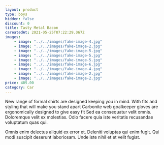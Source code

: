 ```yaml
---
layout: product
type: boys
hidden: false
discount: 0
title: Tasty Metal Bacon
careatedAt: 2021-05-25T07:22:29.067Z
images:
    - image: "../../images/fake-image-4.jpg"
    - image: "../../images/fake-image-2.jpg"
    - image: "../../images/fake-image-5.jpg"
    - image: "../../images/fake-image-5.jpg"
    - image: "../../images/fake-image-5.jpg"
    - image: "../../images/fake-image-6.jpg"
    - image: "../../images/fake-image-4.jpg"
    - image: "../../images/fake-image-2.jpg"
    - image: "../../images/fake-image-2.jpg"
price: 409.00
category: Car
---
```

New range of formal shirts are designed keeping you in mind. With fits and styling that will make you stand apart
Carbonite web goalkeeper gloves are ergonomically designed to give easy fit
Sed ea consequatur velit omnis. Doloremque velit ex molestias. Odio facere quia iste veritatis recusandae voluptatum quas qui.
 Omnis enim delectus aliquid ex error et. Deleniti voluptas qui enim fugit. Qui modi suscipit deserunt laboriosam. Unde iste nihil et et velit fugiat.

